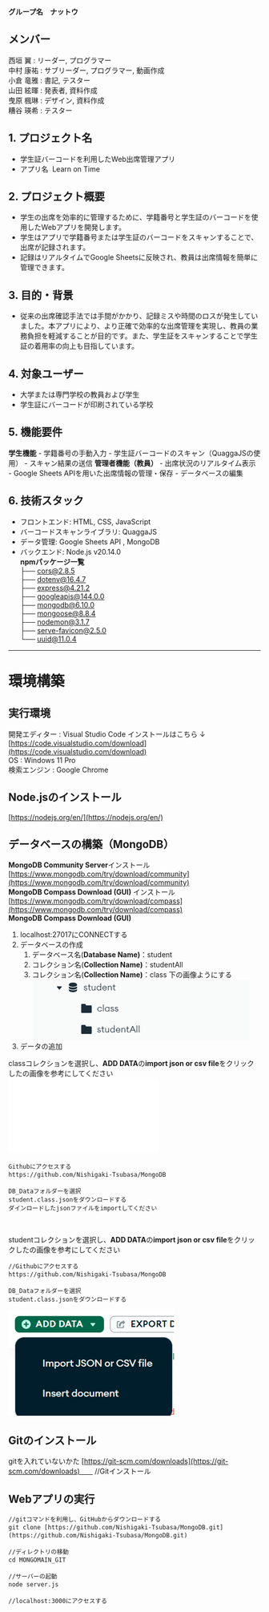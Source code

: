 **グループ名　ナットウ**
## **メンバー**
西垣 翼 : リーダー, プログラマー <br>
中村 康祐 : サブリーダー, プログラマー, 動画作成 <br>
小倉 竜雅 : 書記, テスター <br>
山田 絃暉 : 発表者, 資料作成 <br>
曳原 楓琳 : デザイン, 資料作成  <br>
糟谷 瑛希 : テスター <br>
## **1. プロジェクト名**

- 学生証バーコードを利用したWeb出席管理アプリ
- アプリ名  Learn on Time
## **2. プロジェクト概要**

- 学生の出席を効率的に管理するために、学籍番号と学生証のバーコードを使用したWebアプリを開発します。
- 学生はアプリで学籍番号または学生証のバーコードをスキャンすることで、出席が記録されます。
- 記録はリアルタイムでGoogle Sheetsに反映され、教員は出席情報を簡単に管理できます。
## **3. 目的・背景**

- 従来の出席確認手法では手間がかかり、記録ミスや時間のロスが発生していました。本アプリにより、より正確で効率的な出席管理を実現し、教員の業務負担を軽減することが目的です。また、学生証をスキャンすることで学生証の着用率の向上も目指しています。
## **4. 対象ユーザー**

- 大学または専門学校の教員および学生
- 学生証にバーコードが印刷されている学校
## **5. 機能要件**
  **学生機能**
	- 学籍番号の手動入力
	- 学生証バーコードのスキャン（QuaggaJSの使用）
	- スキャン結果の送信
**管理者機能（教員）**
	- 出席状況のリアルタイム表示
	- Google Sheets APIを用いた出席情報の管理・保存
	- データベースの編集
## **6. 技術スタック**
- フロントエンド: HTML, CSS, JavaScript
- バーコードスキャンライブラリ: QuaggaJS
- データ管理: Google Sheets API , MongoDB
- バックエンド: Node.js v20.14.0  <br>
**npmパッケージ一覧**  <br>
├── cors@2.8.5 <br>
├── dotenv@16.4.7 <br>
├── express@4.21.2 <br>
├── googleapis@144.0.0 <br>
├── mongodb@6.10.0 <br>
├── mongoose@8.8.4 <br>
├── nodemon@3.1.7 <br>
├── serve-favicon@2.5.0 <br>
└── uuid@11.0.4 <br>



<hr>


# **環境構築**

## 実行環境
開発エディター : Visual Studio Code
インストールはこちら ↓
[https://code.visualstudio.com/download](https://code.visualstudio.com/download) <br>
OS : Windows 11 Pro <br>
検索エンジン : Google Chrome 
## Node.jsのインストール
[https://nodejs.org/en/](https://nodejs.org/en/)
## データベースの構築（MongoDB）
**MongoDB Community Server**インストール[https://www.mongodb.com/try/download/community](https://www.mongodb.com/try/download/community) <br>
**MongoDB Compass Download (GUI)** インストール[https://www.mongodb.com/try/download/compass](https://www.mongodb.com/try/download/compass) <br>
**MongoDB Compass Download (GUI)** 
1. localhost:27017にCONNECTする
2. データベースの作成
	1. データベース名(**Database Name)**：student
	2. コレクション名(**Collection Name)**：studentAll
	3. コレクション名(**Collection Name)**：class
	下の画像ようにする
    ![](assets/20250204112723.png)
3. データの追加 <br>

classコレクションを選択し、**ADD DATA**の**import json or csv file**をクリックしたの画像を参考にしてください <br>
    ![](assets/student.class.json)
```
Githubにアクセスする
https://github.com/Nishigaki-Tsubasa/MongoDB

DB_Dataフォルダーを選択
student.class.jsonをダウンロードする
ダインロードしたjsonファイルをimportしてください
```
<br>

studentコレクションを選択し、**ADD DATA**の**import json or csv file**をクリックしたの画像を参考にしてください 

```
//Githubにアクセスする
https://github.com/Nishigaki-Tsubasa/MongoDB

DB_Dataフォルダーを選択
student.class.jsonをダウンロードする
```
![](assets\20250204113013.png)

## Gitのインストール
gitを入れていないかた
[https://git-scm.com/downloads](https://git-scm.com/downloads)　    //Gitインストール

## Webアプリの実行
```
//gitコマンドを利用し、GitHubからダウンロードする
git clone [https://github.com/Nishigaki-Tsubasa/MongoDB.git](https://github.com/Nishigaki-Tsubasa/MongoDB.git)

//ディレクトリの移動
cd MONGOMAIN_GIT

//サーバーの起動
node server.js

//localhost:3000にアクセスする
```



